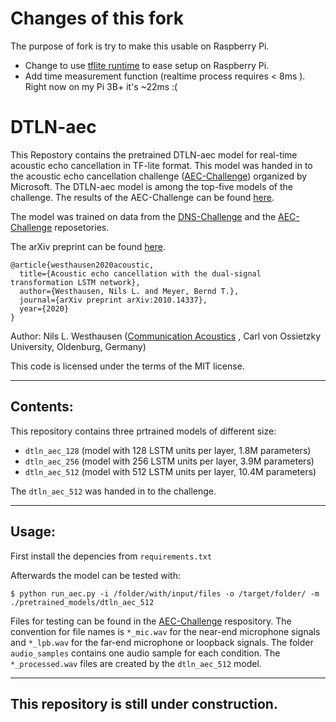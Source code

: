 
# Changes of this fork
The purpose of fork is try to make this usable on Raspberry Pi.
* Change to use [tflite runtime](https://www.tensorflow.org/lite/guide/python) to ease setup on Raspberry Pi.
* Add time measurement function (realtime process requires < 8ms ). Right now on my Pi 3B+ it's ~22ms :(
# DTLN-aec
This Repostory contains the pretrained DTLN-aec model for real-time acoustic echo cancellation in TF-lite format. This model was handed in to the acoustic echo cancellation challenge ([AEC-Challenge](https://aec-challenge.azurewebsites.net/index.html)) organized by Microsoft. The DTLN-aec model is among the top-five models of the challenge. The results of the AEC-Challenge can be found [here](https://aec-challenge.azurewebsites.net/results.html).

The model was trained on data from the [DNS-Challenge](https://github.com/microsoft/AEC-Challenge) and the [AEC-Challenge](https://github.com/microsoft/DNS-Challenge) reposetories.

The arXiv preprint can be found [here](https://arxiv.org/pdf/2010.14337.pdf).
```bitbtex
@article{westhausen2020acoustic,
  title={Acoustic echo cancellation with the dual-signal transformation LSTM network},
  author={Westhausen, Nils L. and Meyer, Bernd T.},
  journal={arXiv preprint arXiv:2010.14337},
  year={2020}
}
```


Author: Nils L. Westhausen ([Communication Acoustics](https://uol.de/en/kommunikationsakustik) , Carl von Ossietzky University, Oldenburg, Germany)

This code is licensed under the terms of the MIT license.

---

## Contents:

This repository contains three prtrained models of different size: 
* `dtln_aec_128` (model with 128 LSTM units per layer, 1.8M parameters)
* `dtln_aec_256` (model with 256 LSTM units per layer, 3.9M parameters)
* `dtln_aec_512` (model with 512 LSTM units per layer, 10.4M parameters)

The `dtln_aec_512` was handed in to the challenge.

---
## Usage:

First install the depencies from `requirements.txt` 

Afterwards the model can be tested with:
```
$ python run_aec.py -i /folder/with/input/files -o /target/folder/ -m ./pretrained_models/dtln_aec_512
```

Files for testing can be found in the [AEC-Challenge](https://github.com/microsoft/DNS-Challenge) respository. The convention for file names is `*_mic.wav` for the near-end microphone signals and `*_lpb.wav` for the far-end microphone or loopback signals. The folder `audio_samples` contains one audio sample for each condition. The `*_processed.wav` files are created by the `dtln_aec_512` model.

---

## This repository is still under construction.
